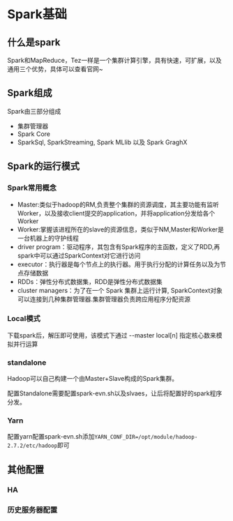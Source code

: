 # Spark基础

## 什么是spark

Spark和MapReduce，Tez一样是一个集群计算引擎，具有快速，可扩展，以及通用三个优势，具体可以查看官网~


## Spark组成

Spark由三部分组成

- 集群管理器
- Spark Core
- SparkSql, SparkStreaming, Spark MLlib 以及 Spark GraghX
  
## Spark的运行模式

### Spark常用概念

- Master:类似于hadoop的RM,负责整个集群的资源调度，其主要功能有监听Worker，以及接收client提交的application，并将application分发给各个Worker
- Worker:掌握该进程所在的slave的资源信息，类似于NM,Master和Worker是一台机器上的守护线程
- driver program：驱动程序，其包含有Spark程序的主函数，定义了RDD,再spark中可以通过SparkContext对它进行访问
- executor：执行器是每个节点上的执行器。用于执行分配的计算任务以及为节点存储数据
- RDDs：弹性分布式数据集，RDD是弹性分布式数据集
- cluster managers：为了在一个 Spark 集群上运行计算, SparkContext对象可以连接到几种集群管理器.集群管理器负责跨应用程序分配资源 

### Local模式

下载spark后，解压即可使用，该模式下通过 --master local[n] 指定核心数来模拟并行运算

### standalone

Hadoop可以自己构建一个由Master+Slave构成的Spark集群。

配置Standalone需要配置spark-evn.sh以及slvaes，让后将配置好的spark程序分发。

### Yarn 

配置yarn配置spark-evn.sh添加`YARN_CONF_DIR=/opt/module/hadoop-2.7.2/etc/hadoop`即可

## 其他配置

### HA

### 历史服务器配置

